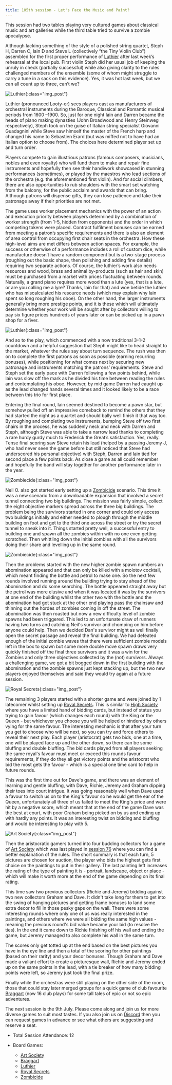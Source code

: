 ```yaml
---
title: 105th session - Let's Face the Music and Paint?
---
```


This session had two tables playing very cultured games about classical music and art galleries while the third table tried to survive a zombie apocalypse.

Although lacking something of the style of a polished string quartet, Steph H, Darren C, Iain D and Steve L (collectively “the Tiny Violin Club”) assembled for the first proper performance of [Luthier][Lu] after last week’s rehearsal at the local pub. First violin Steph did her usual job of keeping the unruly in check (partially successful) while also giving clarity to the rules challenged members of the ensemble (some of whom might struggle to carry a tune in a sack on this evidence).  Yes, it was hot last week, but we can all count up to three, can’t we? 

![Luthier](/images/posts/2025_06_25/Luthier01.jpg "Luthier"){:class="img_post"}

Luthier (pronounced Looty-er) sees players cast as manufacturers of orchestral instruments during the Baroque, Classical and Romantic musical periods from 1600 –1900. So, just for one night Iain and Darren became the heads of piano making dynasties (John Broadwood and Henry Steinweg respectively), Steph took on the guise of Italian string specialist Giovanni Guadagnini while Steve saw himself the master of the French harp and changed his name to Sebastien Erard (but was miffed not to have had an Italian option to choose from).  The choices here determined player set up and turn order. 

Players compete to gain illustrious patrons (famous composers, musicians, nobles and even royalty) who will fund them to make and repair fine instruments and hopefully then see their handiwork showcased in stunning performances (sometimes), or played by the maestros who lead sections of the orchestra (e.g. the aforementioned first violin).  And for social climbers, there are also opportunities to rub shoulders with the smart set watching from the balcony, for the public acclaim and awards that can bring. Although patrons will dispense gifts, they can lose patience and take their patronage away if their priorities are not met. 

The game uses worker placement mechanics with the power of an action and execution priority between players determined by a combination of worker strength (from 1-5, hidden from opponents) and the order in which competing tokens were placed. Contract fulfilment bonuses can be earned from meeting a patron’s specific requirements and there is also an element of area control from occupying first chair seats in the orchestra. How these high-level aims are met differs between action spaces. For example, the success or otherwise of a performance includes a roll of custom dice, while manufacture doesn’t have a random component but is a two-stage process (roughing out the basic shape, then polishing and adding fine details) requiring two separate actions. Of course, the luthier’s work also needs resources and wood, brass and animal by-products (such as hair and skin) must be purchased from a market with prices fluctuating between rounds. Naturally, a grand piano requires more wood than a lute (yes, that is a lute, or are you calling me a lyre?  Thanks, Iain for that) and woe betide the luthier who has miscalculated his resource needs (which may explain why Iain spent so long roughing his oboe). On the other hand, the larger instruments generally bring more prestige points, and it is these which will ultimately determine whether your work will be sought after by collectors willing to pay six figure prices hundreds of years later or can be picked up in a pawn shop for a fiver.  

![Luthier](/images/posts/2025_06_25/Luthier02.jpg "Luthier"){:class="img_post"}

And so to the play, which commenced with a now traditional 3-1-2 countdown and a helpful suggestion that Steph might like to head straight to the market, whatever the rules say about turn sequence. The rush was then on to complete the first patrons as soon as possible (earning recurring bonuses), while positioning for what comes next by securing new patronage and instruments matching the patrons’ requirements.  Steve and Steph set the early pace with Darren following a few points behind, while Iain was slow off the mark as he divided his time between reading the rules and contemplating his oboe. However, by mid game Darren had caught up as the lead changed hands several times and it looked likely to be a race between this trio for first place.    

Entering the final round, Iain seemed destined to become a pawn star, but somehow pulled off an impressive comeback to remind the others that they had started the night as a quartet and should bally well finish it that way too.  By roughing and completing two instruments, bumping Steve off two first chairs in the process, he was suddenly neck and neck with Darren and Steph, although Steve was able to take a narrow lead thanks to completing a rare hurdy gurdy much to Frederick the Great’s satisfaction. Yes, really. Tense final scoring saw Steve retain his lead (helped by a passing Jeremy J, who had never seen the game before but still noticed that Steve had underscored his personal objective) with Steph, Darren and Iain tied for second place a few points back.  As close a game as all could remember and hopefully the band will stay together for another performance later in the year.

![Zombiecide](/images/posts/2025_06_25/Zombiecide01.jpg "Zombiecide"){:class="img_post"}

Neil O. also got started early setting up a [Zombicide][Zom] scenario. This time it was a new scenario from a downloadable expansion that involved a secret tunnel connecting two big buildings. The mission was fairly simple, collect the eight objective markers spread across the three big buildings. The problem being the survivors started in one corner and could only access two buildings initially and either needed to plough through the middle building on foot and get to the third one across the street or try the secret tunnel to sneak into it. Things started pretty well, a successful entry to building one and spawn all the zombies within with no one even getting scratched. Then whittling down the initial zombies with all the survivors doing their share and levelling up in the same round. 

![Zombiecide](/images/posts/2025_06_25/Zombiecide02.jpg "Zombiecide"){:class="img_post"}

Then the problems started with the new higher zombie spawn numbers an abomination appeared and that can only be killed with a molotov cocktail, which meant finding the bottle and petrol to make one. So the next few rounds involved running around the building trying to stay ahead of the abomination and do some searching. The bottle appeared straight away but the petrol was more elusive and when it was located it was by the survivors at one end of the building whilst the other two with the bottle and the abomination had got stuck at the other end playing pass the chainsaw and thinning out the hordes of zombies coming in off the street. The abomination was then roasted but now a new difficulty level of zombie spawns had been triggered. This led to an unfortunate draw of runners having two turns and catching Neil's survivor and chomping on him before anyone could help. Then we decided Dan's survivor might as well finally open the secret passage and reveal the final building. We had defeated enough of the initial zombie waves that there were sufficient zombie models left in the box to spawn but some more double move spawn draws very quickly finished off the final three survivors and it was a win for the Zombies and only three objectives collected by the (not) survivors. Always a challenging game, we got a bit bogged down in the first building with the abomination and the zombie spawns just kept stacking up, but the two new players enjoyed themselves and said they would try again at a future session.

![Royal Secrets](/images/posts/2025_06_25/RoyalSecrets01.jpg "Royal Secrets"){:class="img_post"}

The remaining 3 players started with a shorter game and were joined by 1 latecomer whilst setting up [Royal Secrets][RS]. This is similar to [High Society][HS] where you have a limited hand of bidding cards, but instead of status you trying to gain favour (which changes each round) with the King or the Queen - but whichever you choose you will be helped or hindered by others vying for the same favour. The interesting mechanic is that after your turn you get to choose who will be next, so you can try and force others to reveal their next play. Each player (aristocrat) gets two bids, one at a time, one will be played face up and the other down, so there can be some bluffing and double bluffing. The bid cards played from all players seeking the same royal's favour must meet or exceed this rounds favour requirements, if they do they all get victory points and the aristocrat who bid the most gets the favour - which is a special one time card to help in future rounds.

This was the first time out for Dave's game, and there was an element of learning and gentle bluffing, with Dave, Richie, Jeremy and Graham dipping their toes into court intrigue. It was going reasonably well when Dave used a favour to switch us on to the King's favour so he would get the ear of the Queen, unfortunately all three of us failed to meet the King's price and were hit by a negative score, which meant that at the end of the game Dave was the best at court, with poor Graham being picked on by us and ending up with hardly any points. It was an interesting twist on bidding and bluffing and would be interesting to play with 5.

![Art Society](/images/posts/2025_06_25/ArtSociety01.jpg "Art Society"){:class="img_post"}

Then the aristocratic gamers turned into four budding collectors for a game of [Art Society][AS] which was last played in [session 76][76] where you can find a better explanation of the rules. The short summary is that each turn, 5 pictures are chosen for auction, the player who bids the highest gets first choice on the paintings to put in their gallery. The last painting left increases the rating of the type of painting it is - portrait, landscape, object or place - which will make it worth more at the end of the game depending on its final rating. 

This time saw two previous collectors (Richie and Jeremy) bidding against two new collectors Graham and Dave. It didn't take long for them to get into the swing of hanging pictures and getting frame bonuses to land some extra decor to fill in those pesky gaps on the wall. There were some interesting rounds where only one of us was really interested in the paintings, and others where we were all bidding the same high values - meaning the previous round's bid value became your bid (to resolve the ties). In the end it came down to Richie finishing off his wall and ending the game, but Jeremy managed to also complete his wall in the same turn.

The scores only get totted up at the end based on the best pictures you have in the eye line and then a total of the scoring for other paintings (based on their rarity) and your decor bonuses. Though Graham and Dave made a valiant effort to create a picturesque wall, Richie and Jeremy ended up on the same points in the lead, with a tie breaker of how many bidding points were left, so Jeremy just took the final prize.

Finally while the orchestras were still playing on the other side of the room, those that could stay later merged groups for a quick game of club favourite [Braggart][Brag] (now 16 club plays) for some tall tales of epic or not so epic adventures.

The next session is the 9th July. Please come along and join us for more diverse games to suit most tastes. If you also join us on [Discord][Contact] then you can request games in advance or see what others are suggesting and reserve a seat. 

* Total Session Attendance: 12
* Board Games:

    * [Art Society][AS]
    * [Braggart][Brag]
    * [Luthier][Lu]
    * [Royal Secrets][RS]
    * [Zombicide][Zom]

[2]: /2019/09/25/second-session.html
[76]: /2024/04/17/seventysixth-session.html

[HS]: {{site.data.BoardGameLinks.HighSociety.Link}}
[AS]: {{site.data.BoardGameLinks.ArtSociety.Link}}
[Brag]: {{site.data.BoardGameLinks.Braggart.Link}}
[Lu]: {{site.data.BoardGameLinks.Luthier.Link}}
[RS]: {{site.data.BoardGameLinks.RoyalSecrets.Link}}
[Zom]: {{site.data.BoardGameLinks.Zombicide.Link}}

[Contact]: /Contact.html
